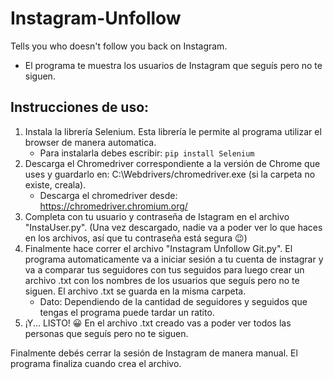 # Instagram-Unfollow
Tells you who doesn't follow you back on Instagram.
- El programa te muestra los usuarios de Instagram que seguís pero no te siguen.

## Instrucciones de uso:

1. Instala la librería Selenium. Esta librería le permite al programa utilizar el browser de manera automatica.
    - Para instalarla debes escribir: ```pip install Selenium```
2. Descarga el Chromedriver correspondiente a la versión de Chrome que uses y guardarlo en: C:\Webdrivers/chromedriver.exe (si la carpeta no existe, creala).
    - Descarga el chromedriver desde: https://chromedriver.chromium.org/ 
3. Completa con tu usuario y contraseña de Istagram en el archivo "InstaUser.py". (Una vez descargado, nadie va a poder ver lo que haces en los archivos, así que tu contraseña está segura :wink:)
4. Finalmente hace correr el archivo "Instagram Unfollow Git.py". El programa automaticamente va a iniciar sesión a tu cuenta de instagrar y va a comparar tus seguidores con tus seguidos para luego crear un archivo .txt con los nombres de los usuarios que seguís pero no te siguen. El archivo .txt se guarda en la misma carpeta.
    - Dato: Dependiendo de la cantidad de seguidores y seguidos que tengas el programa puede tardar un ratito.
5. ¡Y... LISTO! :grinning: En el archivo .txt creado vas a poder ver todos las personas que seguís pero no te siguen.

Finalmente debés cerrar la sesión de Instagram de manera manual. El programa finaliza cuando crea el archivo.
